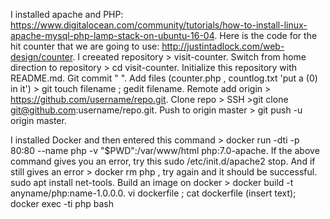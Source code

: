 I installed apache and PHP: https://www.digitalocean.com/community/tutorials/how-to-install-linux-apache-mysql-php-lamp-stack-on-ubuntu-16-04.
Here is the code for the hit counter that we are going to use: http://justintadlock.com/web-design/counter.
I creeated repository > visit-counter.
Switch from home direction to repository > cd visit-counter.
Initialize this repository with README.md.
Git commit " ".
Add files (counter.php , countlog.txt 'put a (0) in it') > git touch filename ; gedit filename.
Remote add origin > https://github.com/username/repo.git.
Clone repo > SSH >git clone git@github.com:username/repo.git.
Push to origin master > git push -u origin master.

 I installed Docker and then entered this command > docker run -dti -p 80:80 --name php -v "$PWD":/var/www/html php:7.0-apache.
If the above command gives you an error, try this sudo /etc/init.d/apache2 stop.
And if still gives an error > docker rm php , try again and it should be successful.
sudo apt install net-tools.
Build an image on docker > docker build -t anyname/php:name-1.0.0.0.
 vi dockerfile ; cat dockerfile (insert text); docker exec -ti php bash
